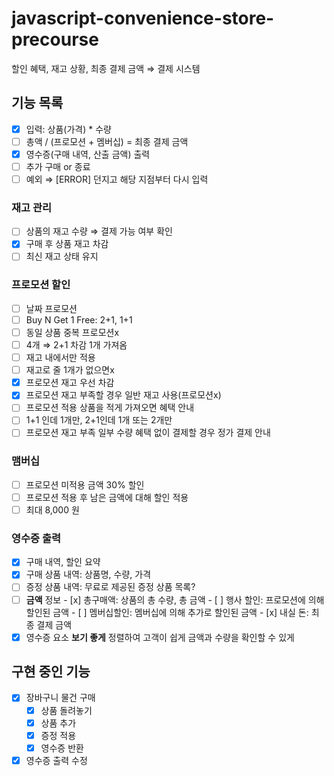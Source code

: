 # javascript-convenience-store-precourse
할인 혜택, 재고 상황, 최종 결제 금액 ⇒ 결제 시스템

## 기능 목록

- [x]  입력: 상품(가격) * 수량
- [ ]  총액 / (프로모션 + 멤버십) = 최종 결제 금액
- [x]  영수증(구매 내역, 산출 금액) 출력
- [ ]  추가 구매 or 종료
- [ ]  예외 ⇒ [ERROR] 던지고 해당 지점부터 다시 입력

### 재고 관리

- [ ]  상품의 재고 수량 ⇒ 결제 가능 여부 확인
- [x]  구매 후 상품 재고 차감
- [ ]  최신 재고 상태 유지

### 프로모션 할인

- [ ]  날짜 프로모션
- [ ]  Buy N Get 1 Free: 2+1, 1+1
- [ ]  동일 상품 중복 프로모션x
  - [ ]  4개 ⇒ 2+1 차감 1개 가져옴
- [ ]  재고 내에서만 적용
  - [ ]  재고로 줄 1개가 없으면x
- [x]  프로모션 재고 우선 차감
  - [x]  프로모션 재고 부족할 경우 일반 재고 사용(프로모션x)
- [ ]  프로모션 적용 상품을 적게 가져오면 혜택 안내
  - [ ]  1+1 인데 1개만, 2+1인데 1개 또는 2개만
- [ ]  프로모션 재고 부족 일부 수량 혜택 없이 결제할 경우 정가 결제 안내

### 맴버십

- [ ]  프로모션 미적용 금액 30% 할인
- [ ]  프로모션 적용 후 남은 금액에 대해 할인 적용
- [ ]  최대 8,000 원

### 영수증 출력

- [x]  구매 내역, 할인 요약
  - [x]  구매 상품 내역: 상품명, 수량, 가격
  - [ ]  증정 상품 내역: 무료로 제공된 증정 상품 목록?
  - [ ]  **금액** 정보
    - [x]  총구매액: 상품의 총 수량, 총 금액
    - [ ]  행사 할인: 프로모션에 의해 할인된 금액
    - [ ]  멤버십할인: 멤버십에 의해 추가로 할인된 금액
    - [x]  내실 돈: 최종 결제 금액
  - [x]  영수증 요소 **보기 좋게** 정렬하여 고객이 쉽게 금액과 수량을 확인할 수 있게

## 구현 중인 기능

- [x] 장바구니 물건 구매
  - [x] 상품 돌려놓기
  - [x] 상품 추가
  - [x] 증정 적용
  - [x] 영수증 반환

- [x] 영수증 출력 수정
